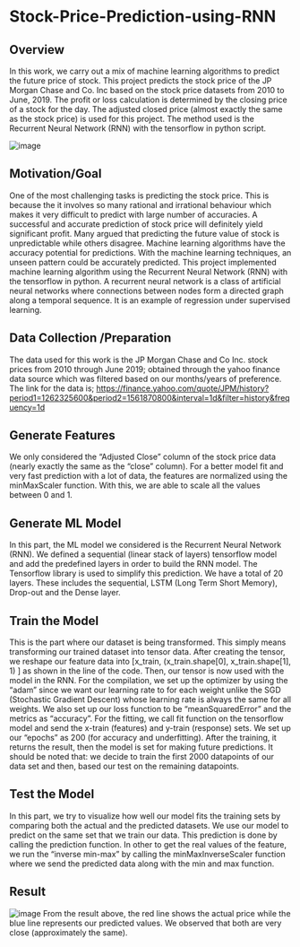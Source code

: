 # Stock-Price-Prediction-using-RNN
## Overview

In this work, we carry out a mix of machine learning algorithms to predict the future price of stock. This project predicts the stock price of the JP Morgan Chase and Co. Inc based on the stock price datasets from 2010 to June, 2019. The profit or loss calculation is determined by the closing price of a stock for the day. The adjusted closed price (almost exactly the same as the stock price) is used for this project. The method used is the Recurrent Neural Network (RNN) with the tensorflow in python script.

![image](https://user-images.githubusercontent.com/54149747/109921635-cc96ea80-7c81-11eb-8e5e-06900296cd2e.png)


## Motivation/Goal

One of the most challenging tasks is predicting the stock price. This is because the it involves so many rational and irrational behaviour which makes it very difficult to predict with large number of accuracies. A successful and accurate prediction of stock price will definitely yield significant profit. Many argued that predicting the future value of stock is unpredictable while others disagree. Machine learning algorithms have the accuracy potential for predictions. With the machine learning techniques, an unseen pattern could be accurately predicted. This project implemented machine learning algorithm using the Recurrent Neural Network (RNN) with the tensorflow in python. A recurrent neural network is a class of artificial neural networks where connections between nodes form a directed graph along a temporal sequence. It is an example of regression under supervised learning.

## Data Collection /Preparation
The data used for this work is the JP Morgan Chase and Co Inc. stock prices from 2010 through June 2019;  obtained through the yahoo finance data source which was filtered based on our months/years of preference. The link for the data is; https://finance.yahoo.com/quote/JPM/history?period1=1262325600&period2=1561870800&interval=1d&filter=history&frequency=1d

## Generate Features

We only considered the “Adjusted Close” column of the stock price data (nearly exactly the same as the “close” column). For a better model fit and very fast prediction with a lot of data, the features are normalized using the minMaxScaler function. With this, we are able to scale all the values between 0 and 1.

## Generate ML Model

In this part, the ML model we considered is the Recurrent Neural Network (RNN). We defined a sequential (linear stack of layers) tensorflow model and add the predefined layers in order to build the RNN model. The Tensorflow library is used to simplify this prediction. We have a total of 20 layers. These includes the sequential, LSTM (Long Term Short Memory), Drop-out and the Dense layer.

## Train the Model

This is the part where our dataset is being transformed. This simply means transforming our trained dataset into tensor data. After creating the tensor, we reshape our feature data into [x_train, (x_train.shape[0], x_train.shape[1], 1) ] as shown in the line of the code. Then, our tensor is now used with the model in the RNN. For the compilation, we set up the optimizer by using the “adam” since we want our learning rate to for each weight unlike the SGD (Stochastic Gradient Descent) whose learning rate is always the same for all weights. We also set up our loss function to be “meanSquaredError” and the metrics as “accuracy”. For the fitting, we call fit function on the tensorflow model and send the x-train (features) and y-train (response) sets. We set up our “epochs” as 200 (for accuracy and underfitting). After the training, it returns the result, then the model is set for making future predictions. It should be noted that: we decide to train the first 2000 datapoints of our data set and then, based our test on the remaining datapoints.

## Test the Model

In this part, we try to visualize how well our model fits the training sets by comparing both the actual and the predicted datasets. We use our model to predict on the same set that we train our data. This prediction is done by calling the prediction function. In other to get the real values of the feature, we run the “inverse min-max” by calling the minMaxInverseScaler function where we send the predicted data along with the min and max function.

## Result

![image](https://user-images.githubusercontent.com/54149747/109923019-d3bef800-7c83-11eb-9ffb-08d076d248a9.png)
From the result above, the red line shows the actual price while the blue line represents our predicted values. We observed that both are very close (approximately the same).
